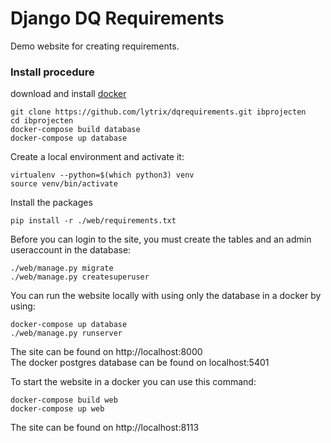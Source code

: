 # Django DQ Requirements #

Demo website for creating requirements.

### Install procedure ###
download and install <a href="https://www.docker.com">docker</a></br>

```
git clone https://github.com/lytrix/dqrequirements.git ibprojecten
cd ibprojecten
docker-compose build database
docker-compose up database
```

Create a local environment and activate it:
```
virtualenv --python=$(which python3) venv
source venv/bin/activate
```

Install the packages 
```
pip install -r ./web/requirements.txt
```

Before you can login to the site, you must create the tables and an admin useraccount in the database:
```
./web/manage.py migrate
./web/manage.py createsuperuser
```

You can run the website locally with using only the database in a docker by using:
```
docker-compose up database
./web/manage.py runserver
```

The site can be found on http://localhost:8000</br>
The docker postgres database can be found on localhost:5401

To start the website in a docker you can use this command:
```
docker-compose build web
docker-compose up web
```

The site can be found on http://localhost:8113</br>
